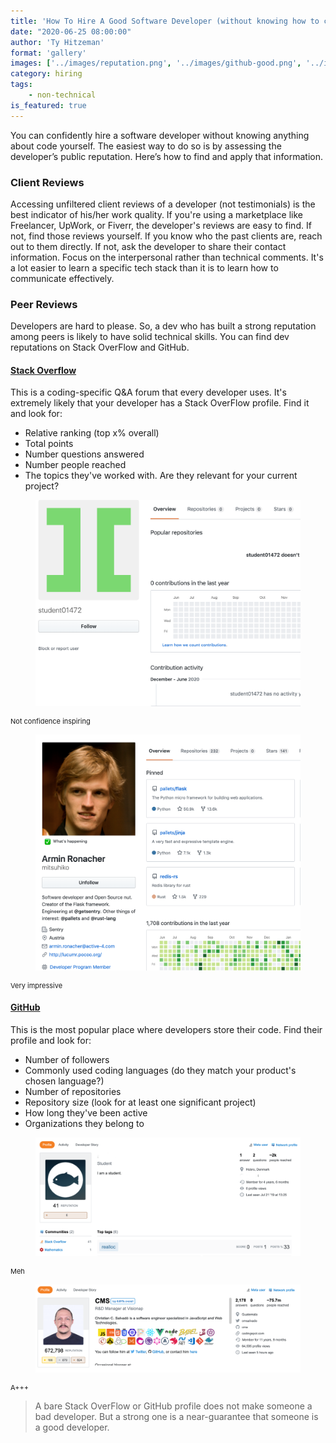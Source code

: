 ```yaml
---
title: 'How To Hire A Good Software Developer (without knowing how to code) - Reputation'
date: "2020-06-25 08:00:00"
author: 'Ty Hitzeman'
format: 'gallery'
images: ['../images/reputation.png', '../images/github-good.png', '../images/github-bad.png', '../images/stackoverflow-bad.png', '../images/stackoverflow-good.png']
category: hiring
tags: 
    - non-technical
is_featured: true
---
```


You can confidently hire a software developer without knowing anything about code yourself. The easiest way to do so is by assessing the developer’s public reputation. Here’s how to find and apply that information.

### Client Reviews

Accessing unfiltered client reviews of a developer (not testimonials) is the best indicator of his/her work quality. If you're using a marketplace like Freelancer, UpWork, or Fiverr, the developer's reviews are easy to find. If not, find those reviews yourself. If you know who the past clients are, reach out to them directly. If not, ask the developer to share their contact information. Focus on the interpersonal rather than technical comments. It's a lot easier to learn a specific tech stack than it is to learn how to communicate effectively. 

### Peer Reviews
Developers are hard to please. So, a dev who has built a strong reputation among peers is likely to have solid technical skills. You can find dev reputations on Stack OverFlow and GitHub. 

#### [Stack Overflow](https://stackoverflow.com/)
This is a coding-specific Q&A forum that every developer uses. It's extremely likely that your developer has a Stack OverFlow profile. Find it and look for:
- Relative ranking (top x% overall)
- Total points
- Number questions answered
- Number people reached
- The topics they've worked with. Are they relevant for your current project?

<div class="row mb-30">
    <div class="col-md-6">
        <figure>
            <img src="../images/github-bad.png" alt="stay away"/>
        </figure>
        <p style="font-size: 11px">Not confidence inspiring</p>
    </div>
    <div class="col-md-6">
        <figure>
            <img src="../images/github-good.png" alt="hire this dude"/>
        </figure>
        <p style="font-size: 11px">Very impressive</p>
    </div>
</div>


#### [GitHub](https://github.com/)

This is the most popular place where developers store their code. Find their profile and look for:
- Number of followers
- Commonly used coding languages (do they match your product's chosen language?)
- Number of repositories
- Repository size (look for at least one significant project)
- How long they've been active
- Organizations they belong to

<div class="row mb-30">
    <div class="col-md-6">
        <figure>
            <img src="../images/stackoverflow-bad.png" alt="this ok"/>
        </figure>
        <p style="font-size: 11px">Meh</p>
    </div>
    <div class="col-md-6">
        <figure>
            <img src="../images/stackoverflow-good.png" alt="this goooood"/>
        </figure>
        <p style="font-size: 11px">A+++</p>
    </div>
</div>

>A bare Stack OverFlow or GitHub profile does not make someone a bad developer. But a strong one is a near-guarantee that someone is a good developer.